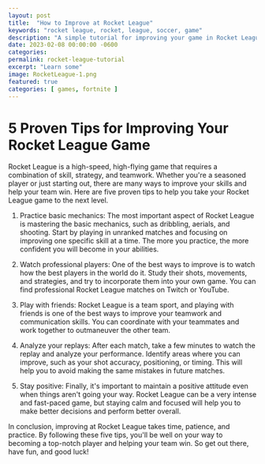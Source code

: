 ```yaml
---
layout: post
title:  "How to Improve at Rocket League"
keywords: "rocket league, rocket, league, soccer, game"
description: "A simple tutorial for improving your game in Rocket League. You need to improve!"
date: 2023-02-08 00:00:00 -0600
categories: 
permalink: rocket-league-tutorial
excerpt: "Learn some"
image: RocketLeague-1.png
featured: true
categories: [ games, fortnite ]
---
```


# 5 Proven Tips for Improving Your Rocket League Game

Rocket League is a high-speed, high-flying game that requires a combination of skill, strategy, and teamwork. Whether you're a seasoned player or just starting out, there are many ways to improve your skills and help your team win. Here are five proven tips to help you take your Rocket League game to the next level.

1. Practice basic mechanics: The most important aspect of Rocket League is mastering the basic mechanics, such as dribbling, aerials, and shooting. Start by playing in unranked matches and focusing on improving one specific skill at a time. The more you practice, the more confident you will become in your abilities.

2. Watch professional players: One of the best ways to improve is to watch how the best players in the world do it. Study their shots, movements, and strategies, and try to incorporate them into your own game. You can find professional Rocket League matches on Twitch or YouTube.

3. Play with friends: Rocket League is a team sport, and playing with friends is one of the best ways to improve your teamwork and communication skills. You can coordinate with your teammates and work together to outmaneuver the other team.

4. Analyze your replays: After each match, take a few minutes to watch the replay and analyze your performance. Identify areas where you can improve, such as your shot accuracy, positioning, or timing. This will help you to avoid making the same mistakes in future matches.

5. Stay positive: Finally, it's important to maintain a positive attitude even when things aren't going your way. Rocket League can be a very intense and fast-paced game, but staying calm and focused will help you to make better decisions and perform better overall.

In conclusion, improving at Rocket League takes time, patience, and practice. By following these five tips, you'll be well on your way to becoming a top-notch player and helping your team win. So get out there, have fun, and good luck!